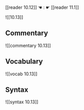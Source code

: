 [[reader 10.12]] ☚ : ☛ [[reader 11.1]]

![[10.13]]

## Commentary

![[commentary 10.13]]

## Vocabulary

![[vocab 10.13]]

## Syntax

![[syntax 10.13]]

